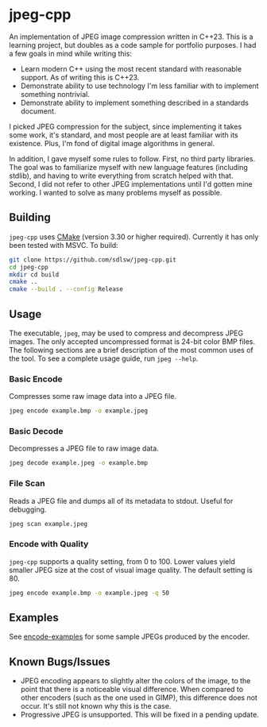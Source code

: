 # jpeg-cpp

An implementation of JPEG image compression written in C++23. This is a learning project, but doubles as a code sample for portfolio purposes. I had a few goals in mind while writing this:

- Learn modern C++ using the most recent standard with reasonable support. As of writing this is C++23.
- Demonstrate ability to use technology I'm less familiar with to implement something nontrivial.
- Demonstrate ability to implement something described in a standards document.

I picked JPEG compression for the subject, since implementing it takes some work, it's standard, and most people are at least familiar with its existence. Plus, I'm fond of digital image algorithms in general.

In addition, I gave myself some rules to follow. First, no third party libraries. The goal was to familiarize myself with new language features (including stdlib), and having to write everything from scratch helped with that. Second, I did not refer to other JPEG implementations until I'd gotten mine working. I wanted to solve as many problems myself as possible.

## Building

`jpeg-cpp` uses [CMake](https://cmake.org/) (version 3.30 or higher required). Currently it has only been tested with MSVC. To build:

```sh
git clone https://github.com/sdlsw/jpeg-cpp.git
cd jpeg-cpp
mkdir cd build
cmake ..
cmake --build . --config Release
```

## Usage

The executable, `jpeg`, may be used to compress and decompress JPEG images. The only accepted uncompressed format is 24-bit color BMP files. The following sections are a brief description of the most common uses of the tool. To see a complete usage guide, run `jpeg --help`.

### Basic Encode
Compresses some raw image data into a JPEG file.

```sh
jpeg encode example.bmp -o example.jpeg
```

### Basic Decode
Decompresses a JPEG file to raw image data.

```sh
jpeg decode example.jpeg -o example.bmp
```

### File Scan
Reads a JPEG file and dumps all of its metadata to stdout. Useful for debugging.

```sh
jpeg scan example.jpeg
```

### Encode with Quality
`jpeg-cpp` supports a quality setting, from 0 to 100. Lower values yield smaller JPEG size at the cost of visual image quality. The default setting is 80.

```sh
jpeg encode example.bmp -o example.jpeg -q 50
```

## Examples
See [encode-examples](encode-examples) for some sample JPEGs produced by the encoder.

## Known Bugs/Issues

- JPEG encoding appears to slightly alter the colors of the image, to the point that there is a noticeable visual difference. When compared to other encoders (such as the one used in GIMP), this difference does not occur. It's still not known why this is the case.
- Progressive JPEG is unsupported. This will be fixed in a pending update.
